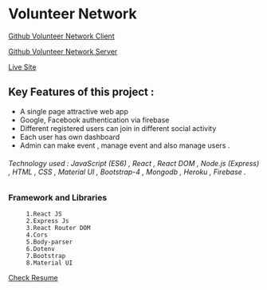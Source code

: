 # Volunteer Network

 [Github Volunteer Network Client](https://github.com/azmir849/volunteer-network)
 
 [Github Volunteer Network  Server](https://github.com/azmir849/volunteer-network-server)  
 
 [Live Site](https://volunteer-network-85589.web.app/)

## Key Features of this project :
  - A single page attractive web app
  - Google, Facebook authentication via firebase
  - Different registered users can join in different social activity
  - Each user has own dashboard
  - Admin can make event , manage event and also manage users .

###### Technology used : JavaScript (ES6) , React , React DOM , Node.js (Express) , HTML , CSS , Material UI , Bootstrap-4 , Mongodb , Heroku , Firebase .

### Framework and Libraries
         1.React JS
         2.Express Js
         3.React Router DOM
         4.Cors
         5.Body-parser
         6.Dotenv
         7.Bootstrap
         8.Material UI

[Check Resume](https://drive.google.com/file/d/1_0eZO_h3JKPcZaPsW4e_C0K3I8QEN6QU/view?usp=sharing)
